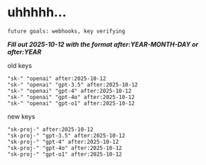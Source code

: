 # uhhhhh...

`future goals: webhooks, key verifying`



***Fill out 2025-10-12 with the format after:YEAR-MONTH-DAY or after:YEAR***

old keys
```
"sk-" "openai" after:2025-10-12
"sk-" "openai" "gpt-3.5" after:2025-10-12
"sk-" "openai" "gpt-4" after:2025-10-12
"sk-" "openai" "gpt-4o" after:2025-10-12
"sk-" "openai" "gpt-o1" after:2025-10-12
```

new keys
```
"sk-proj-" after:2025-10-12
"sk-proj-" "gpt-3.5" after:2025-10-12
"sk-proj-" "gpt-4" after:2025-10-12
"sk-proj-" "gpt-4o" after:2025-10-12
"sk-proj-" "gpt-o1" after:2025-10-12
```
